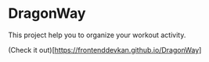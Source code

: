 # DragonWay
This project help you to organize your workout activity.

(Check it out)[https://frontenddevkan.github.io/DragonWay]
